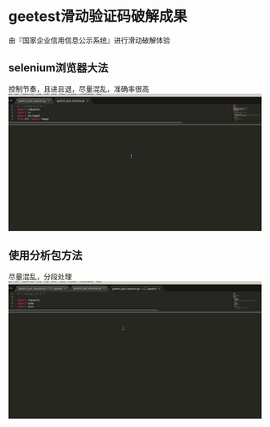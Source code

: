 # geetest滑动验证码破解成果
由『国家企业信用信息公示系统』进行滑动破解体验

## selenium浏览器大法
控制节奏，且进且退，尽量混乱，准确率很高
![pic1](./screenshots/selenium.gif)

## 使用分析包方法
尽量混乱，分段处理
![pic2](./screenshots/requests.gif)
